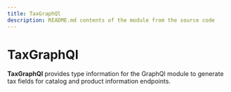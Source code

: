 ```yaml
---
title: TaxGraphQl
description: README.md contents of the module from the source code
---
```


# TaxGraphQl

**TaxGraphQl** provides type information for the GraphQl module
to generate tax fields for catalog and product information endpoints.
